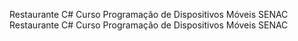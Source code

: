 Restaurante C# Curso Programação de Dispositivos Móveis SENAC
Restaurante C# Curso Programação de Dispositivos Móveis SENAC
